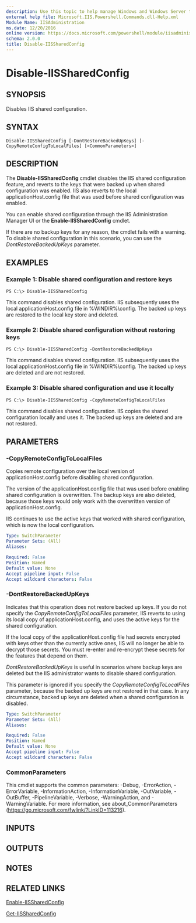 ```yaml
---
description: Use this topic to help manage Windows and Windows Server technologies with Windows PowerShell.
external help file: Microsoft.IIS.Powershell.Commands.dll-Help.xml
Module Name: IISAdministration
ms.date: 12/20/2016
online version: https://docs.microsoft.com/powershell/module/iisadministration/disable-iissharedconfig?view=windowsserver2016-ps&wt.mc_id=ps-gethelp
schema: 2.0.0
title: Disable-IISSharedConfig
---
```


# Disable-IISSharedConfig

## SYNOPSIS
Disables IIS shared configuration.

## SYNTAX

```
Disable-IISSharedConfig [-DontRestoreBackedUpKeys] [-CopyRemoteConfigToLocalFiles] [<CommonParameters>]
```

## DESCRIPTION
The **Disable-IISSharedConfig** cmdlet disables the IIS shared configuration feature, and reverts to the keys that were backed up when shared configuration was enabled.
IIS also reverts to the local applicationHost.config file that was used before shared configuration was enabled.

You can enable shared configuration through the IIS Administration Manager UI or the **Enable-IISSharedConfig** cmdlet.

If there are no backup keys for any reason, the cmdlet fails with a warning.
To disable shared configuration in this scenario, you can use the *DontRestoreBackedUpKeys* parameter.

## EXAMPLES

### Example 1: Disable shared configuration and restore keys
```
PS C:\> Disable-IISSharedConfig
```

This command disables shared configuration.
IIS subsequently uses the local applicationHost.config file in %WINDIR%\config.
The backed up keys are restored to the local key store and deleted.

### Example 2: Disable shared configuration without restoring keys
```
PS C:\> Disable-IISSharedConfig -DontRestoreBackedUpKeys
```

This command disables shared configuration.
IIS subsequently uses the local applicationHost.config file in %WINDIR%\config.
The backed up keys are deleted and are not restored.

### Example 3: Disable shared configuration and use it locally
```
PS C:\> Disable-IISSharedConfig -CopyRemoteConfigToLocalFiles
```

This command disables shared configuration.
IIS copies the shared configuration locally and uses it.
The backed up keys are deleted and are not restored.

## PARAMETERS

### -CopyRemoteConfigToLocalFiles
Copies remote configuration over the local version of applicationHost.config before disabling shared configuration.

The version of the applicationHost.config file that was used before enabling shared configuration is overwritten.
The backup keys are also deleted, because those keys would only work with the overwritten version of applicationHost.config.

IIS continues to use the active keys that worked with shared configuration, which is now the local configuration.

```yaml
Type: SwitchParameter
Parameter Sets: (All)
Aliases: 

Required: False
Position: Named
Default value: None
Accept pipeline input: False
Accept wildcard characters: False
```

### -DontRestoreBackedUpKeys
Indicates that this operation does not restore backed up keys.
If you do not specify the *CopyRemoteConfigToLocalFiles* parameter, IIS reverts to using its local copy of applicationHost.config, and uses the active keys for the shared configuration.

If the local copy of the applicationHost.config file had secrets encrypted with keys other than the currently active ones, IIS will no longer be able to decrypt those secrets.
You must re-enter and re-encrypt these secrets for the features that depend on them.

*DontRestoreBackedUpKeys* is useful in scenarios where backup keys are deleted but the IIS administrator wants to disable shared configuration.

This parameter is ignored if you specify the *CopyRemoteConfigToLocalFiles* parameter, because the backed up keys are not restored in that case.
In any circumstance, backed up keys are deleted when a shared configuration is disabled.

```yaml
Type: SwitchParameter
Parameter Sets: (All)
Aliases: 

Required: False
Position: Named
Default value: None
Accept pipeline input: False
Accept wildcard characters: False
```

### CommonParameters
This cmdlet supports the common parameters: -Debug, -ErrorAction, -ErrorVariable, -InformationAction, -InformationVariable, -OutVariable, -OutBuffer, -PipelineVariable, -Verbose, -WarningAction, and -WarningVariable. For more information, see about_CommonParameters (https://go.microsoft.com/fwlink/?LinkID=113216).

## INPUTS

## OUTPUTS

## NOTES

## RELATED LINKS

[Enable-IISSharedConfig](./Enable-IISSharedConfig.md)

[Get-IISSharedConfig](./Get-IISSharedConfig.md)

